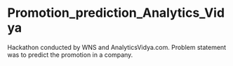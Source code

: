 # Promotion_prediction_Analytics_Vidya
Hackathon conducted by WNS and AnalyticsVidya.com. Problem statement was to predict the promotion in a company.
